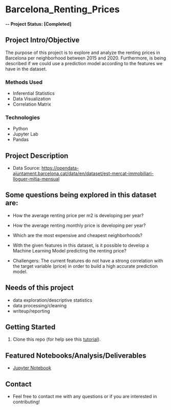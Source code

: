 # Barcelona_Renting_Prices

#### -- Project Status: [Completed]


## Project Intro/Objective
The purpose of this project is to explore and analyze the renting prices in Barcelona per neighborhood between 2015 and 2020. Furthermore, is being described if we could use a prediction model according to the features we have in the dataset.

### Methods Used
* Inferential Statistics
* Data Visualization
* Correlation Matrix


### Technologies
* Python
* Jupyter Lab
* Pandas


## Project Description
* Data Source: https://opendata-ajuntament.barcelona.cat/data/en/dataset/est-mercat-immobiliari-lloguer-mitja-mensual



## Some questions being explored in this dataset are:
   * How the average renting price per m2 is developing per year?
   * How the average renting monthly price is developing per year?
   * Which are the most expensive and cheapest neighborhoods?
   * With the given features in this dataset, is it possible to develop a Machine Learning Model predicting the renting price?

   * Challengers: The current features do not have a strong correlation with the target variable (price) in order to build a high accurate prediction model.


## Needs of this project

- data exploration/descriptive statistics
- data processing/cleaning
- writeup/reporting


## Getting Started

1. Clone this repo (for help see this [tutorial](https://help.github.com/articles/cloning-a-repository/)).   


## Featured Notebooks/Analysis/Deliverables
* [Jupyter Notebook](https://github.com/anablau/barcelona_renting/blob/main/.ipynb_checkpoints/Renting_Barcelona-checkpoint.ipynb)


## Contact
* Feel free to contact me with any questions or if you are interested in contributing!
